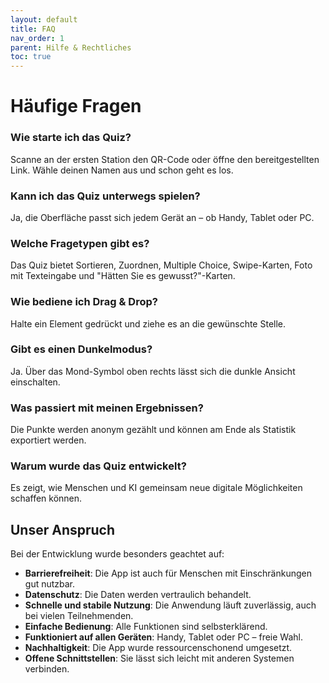 ```yaml
---
layout: default
title: FAQ
nav_order: 1
parent: Hilfe & Rechtliches
toc: true
---
```


# Häufige Fragen

### Wie starte ich das Quiz?
Scanne an der ersten Station den QR-Code oder öffne den bereitgestellten Link. Wähle deinen Namen aus und schon geht es los.

### Kann ich das Quiz unterwegs spielen?
Ja, die Oberfläche passt sich jedem Gerät an – ob Handy, Tablet oder PC.

### Welche Fragetypen gibt es?
Das Quiz bietet Sortieren, Zuordnen, Multiple Choice, Swipe-Karten, Foto mit Texteingabe und "Hätten Sie es gewusst?"-Karten.

### Wie bediene ich Drag & Drop?
Halte ein Element gedrückt und ziehe es an die gewünschte Stelle.

### Gibt es einen Dunkelmodus?
Ja. Über das Mond-Symbol oben rechts lässt sich die dunkle Ansicht einschalten.

### Was passiert mit meinen Ergebnissen?
Die Punkte werden anonym gezählt und können am Ende als Statistik exportiert werden.

### Warum wurde das Quiz entwickelt?
Es zeigt, wie Menschen und KI gemeinsam neue digitale Möglichkeiten schaffen können.

## Unser Anspruch

Bei der Entwicklung wurde besonders geachtet auf:

- **Barrierefreiheit**: Die App ist auch für Menschen mit Einschränkungen gut nutzbar.
- **Datenschutz**: Die Daten werden vertraulich behandelt.
- **Schnelle und stabile Nutzung**: Die Anwendung läuft zuverlässig, auch bei vielen Teilnehmenden.
- **Einfache Bedienung**: Alle Funktionen sind selbsterklärend.
- **Funktioniert auf allen Geräten**: Handy, Tablet oder PC – freie Wahl.
- **Nachhaltigkeit**: Die App wurde ressourcenschonend umgesetzt.
- **Offene Schnittstellen**: Sie lässt sich leicht mit anderen Systemen verbinden.

